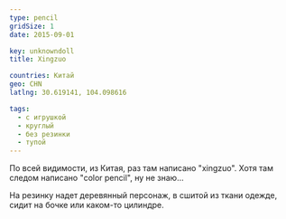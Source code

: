 ```yaml
---
type: pencil
gridSize: 1
date: 2015-09-01

key: unknowndoll
title: Xingzuo

countries: Китай
geo: CHN
latlng: 30.619141, 104.098616

tags:
  - с игрушкой
  - круглый
  - без резинки
  - тупой
---
```


По всей видимости, из Китая, раз там написано "xingzuo". Хотя там следом написано "color pencil", ну не знаю...

На резинку надет деревянный персонаж, в сшитой из ткани одежде, сидит на бочке или каком-то цилиндре.
